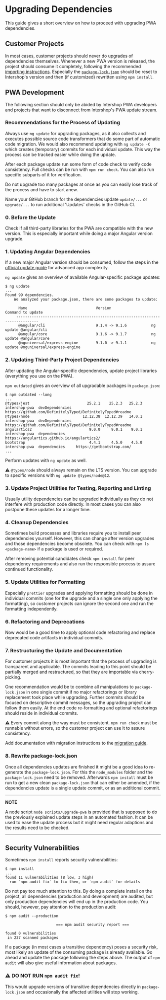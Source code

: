 <!--
kb_guide
kb_pwa
kb_everyone
kb_sync_latest_only
-->

# Upgrading Dependencies

This guide gives a short overview on how to proceed with upgrading PWA dependencies.

## Customer Projects

In most cases, customer projects should never do upgrades of dependencies themselves.
Whenever a new PWA version is released, the project should consume it completely, following the recommended [importing instructions](./customizations.md#import-changes-from-new-release).
Especially the [`package-lock.json`](./customizations.md#dependencies) should be reset to Intershop's version and then (if customized) rewritten using `npm install`.

## PWA Development

The following section should only be abided by Intershop PWA developers and projects that want to disconnect from Intershop's PWA update stream.

### Recommendations for the Process of Updating

Always use `ng update` for upgrading packages, as it also collects and executes possible source code transformers that do some part of automatic code migration.
We would also recommend updating with `ng update -C` which creates (temporary) commits for each individual update.
This way the process can be tracked easier while doing the update.

After each package update run some form of code check to verify code consistency.
Full checks can be run with `npm run check`.
You can also run specific subparts of it for verification.

Do not upgrade too many packages at once as you can easily lose track of the process and have to start anew.

Name your GitHub branch for the dependencies update `update/...` or `upgrade/...` to run additional 'Updates' checks in the GitHub CI.

### 0. Before the Update

Check if all third-party libraries for the PWA are compatible with the new version.
This is especially important while doing a major Angular version upgrade.

### 1. Updating Angular Dependencies

If a new major Angular version should be consumed, follow the steps in the [official update guide](https://update.angular.io) for advanced app complexity.

`ng update` gives an overview of available Angular-specific package updates:

```text
$ ng update
...
Found 99 dependencies.
    We analyzed your package.json, there are some packages to update:

      Name                               Version                  Command to update
     --------------------------------------------------------------------------------
      @angular/cli                       9.1.4 -> 9.1.6           ng update @angular/cli
      @angular/core                      9.1.6 -> 9.1.7           ng update @angular/core
      @nguniversal/express-engine        9.1.0 -> 9.1.1           ng update @nguniversal/express-engine
```

### 2. Updating Third-Party Project Dependencies

After updating the Angular-specific dependencies, update project libraries (everything you use on the PWA).

`npm outdated` gives an overview of all upgradable packages in `package.json`:

```text
$ npm outdated --long
...
@types/jest                          25.2.1    25.2.3   25.2.3  intershop-pwa  devDependencies  https://github.com/DefinitelyTyped/DefinitelyTyped#readme
@types/node                        12.12.38  12.12.39   14.0.1  intershop-pwa  devDependencies  https://github.com/DefinitelyTyped/DefinitelyTyped#readme
angulartics2                          9.0.0     9.0.1    9.0.1  intershop-pwa  dependencies     https://angulartics.github.io/angulartics2/
bootstrap                             4.4.1     4.5.0    4.5.0  intershop-pwa  dependencies     https://getbootstrap.com/
...
```

Perform updates with `ng update` as well.

:warning: `@types/node` should always remain on the LTS version.
You can upgrade to specific versions with `ng update @types/node@12`.

### 3. Update Project Utilities for Testing, Reporting and Linting

Usually utility dependencies can be upgraded individually as they do not interfere with production code directly.
In most cases you can also postpone these updates for a longer time.

### 4. Cleanup Dependencies

Sometimes build processes and libraries require you to install peer dependencies yourself.
However, this can change after version upgrades and those dependencies become obsolete.
You can check with `npm ls <package-name>` if a package is used or required.

After removing potential candidates check `npm install` for peer dependency requirements and also run the responsible process to assure continued functionality.

### 5. Update Utilities for Formatting

Especially `prettier` upgrades and applying formatting should be done in individual commits (one for the upgrade and a single one only applying the formatting), so customer projects can ignore the second one and run the formatting independently.

### 6. Refactoring and Deprecations

Now would be a good time to apply optional code refactoring and replace deprecated code artifacts in individual commits.

### 7. Restructuring the Update and Documentation

For customer projects it is most important that the process of upgrading is transparent and applicable.
The commits leading to this point should be partially merged and restructured, so that they are importable via cherry-picking.

One recommendation would be to combine all manipulations to `package-lock.json` in one single commit if no major refactorings or library replacement took place while upgrading.
Further commits should be focused on descriptive commit messages, so the upgrading project can follow them easily.
At the end code re-formatting and optional refactorings should reside in individual commits.

:warning: Every commit along the way must be consistent. `npm run check` must be runnable without errors, so the customer project can use it to assure consistency.

Add documentation with migration instructions to the [migration guide](./migrations.md).

### 8. Rewrite package-lock.json

Once all dependencies updates are finished it might be a good idea to re-generate the `package-lock.json`.
For this the `node_modules` folder and the `package-lock.json` need to be removed.
Afterwards `npm install` must be run to get a new clean `package-lock.json` that can either be amended, if the dependencies update is a single update commit, or as an additional commit.

---

**NOTE**

A node script `node scripts/upgrade-pwa` is provided that is supposed to do the previously explained update steps in an automated fashion.
It can be used to ease the update process but it might need regular adaptions and the results need to be checked.

---

## Security Vulnerabilities

Sometimes `npm install` reports security vulnerabilities:

```text
$ npm install
...
found 11 vulnerabilities (8 low, 3 high)
  run `npm audit fix` to fix them, or `npm audit` for details
```

Do not pay too much attention to this.
By doing a complete install on the project, all dependencies (production and development) are audited, but only production dependencies will end up in the production code.
You should, however, pay attention to the production audit:

```text
$ npm audit --production

                       === npm audit security report ===

found 0 vulnerabilities
 in 237 scanned packages
```

If a package (in most cases a transitive dependency) poses a security risk, most likely an update of the consuming package is already available.
Go ahead and update the package following the steps above.
The output of `npm audit` will also give useful information about packages.

### :warning: DO NOT RUN `npm audit fix`!

This would upgrade versions of transitive dependencies directly in `package-lock.json` and occasionally the affected utilities will stop working.
